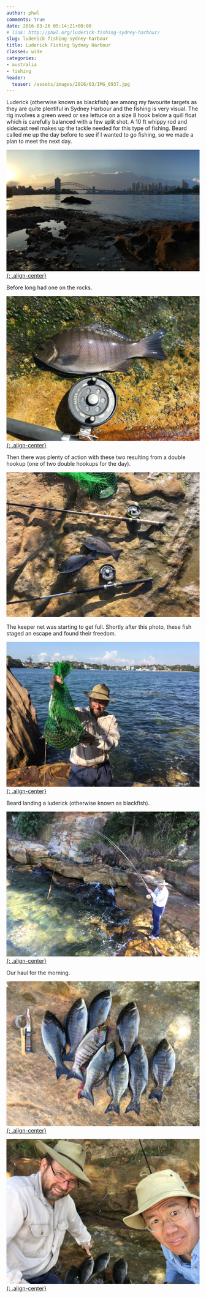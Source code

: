 ```yaml
---
author: phwl
comments: true
date: 2016-03-26 05:14:21+00:00
# link: http://phwl.org/luderick-fishing-sydney-harbour/
slug: luderick-fishing-sydney-harbour
title: Luderick Fishing Sydney Harbour
classes: wide
categories:
- australia
- fishing
header:
  teaser: /assets/images/2016/03/IMG_6937.jpg
---
```


Luderick (otherwise known as blackfish) are among my favourite targets as they are quite plentiful in Sydney Harbour and the fishing is very visual. The rig involves a green weed or sea lettuce on a size 8 hook below a quill float which is carefully balanced with a few split shot. A 10 ft whippy rod and sidecast reel makes up the tackle needed for this type of fishing. Beard called me up the day before to see if I wanted to go fishing, so we made a plan to meet the next day.

[![](/assets/images/2016/03/IMG_6937.jpg){: .align-center}](/assets/images/2016/03/IMG_6937.jpg)

<!-- more -->

Before long had one on the rocks.

[![](/assets/images/2016/03/IMG_6945.jpg){: .align-center}](/assets/images/2016/03/IMG_6945.jpg)

Then there was plenty of action with these two resulting from a double hookup (one of two double hookups for the day).

![IMG_6944](/assets/images/2016/03/IMG_6944.jpg)

The keeper net was starting to get full. Shortly after this photo, these fish staged an escape and found their freedom.

[![](/assets/images/2016/03/IMG_6947.jpg){: .align-center}](/assets/images/2016/03/IMG_6947.jpg)

Beard landing a luderick (otherwise known as blackfish).

[![](/assets/images/2016/03/IMG_6949.jpg){: .align-center}](/assets/images/2016/03/IMG_6949.jpg)

Our haul for the morning.

[![](/assets/images/2016/03/IMG_6951.jpg){: .align-center}](/assets/images/2016/03/IMG_6951.jpg)

[![](/assets/images/2016/03/IMG_6952.jpg){: .align-center}](/assets/images/2016/03/IMG_6952.jpg)


